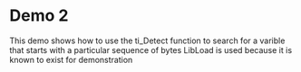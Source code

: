 # Demo 2

This demo shows how to use the ti_Detect function to search for a varible that starts with a particular sequence of bytes
LibLoad is used because it is known to exist for demonstration
